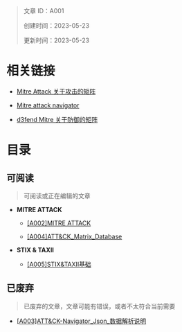 > 文章 ID：A001
>
> 创建时间：2023-05-23
>
> 更新时间：2023-05-23

# 相关链接

- [Mitre Attack 关于攻击的矩阵](https://attack.mitre.org/matrices/enterprise/)

- [Mitre  attack navigator](https://mitre-attack.github.io/attack-navigator/)
- [d3fend Mitre 关于防御的矩阵](https://d3fend.mitre.org/)

# 目录

## 可阅读

> 可阅读或正在编辑的文章

- **MITRE ATTACK**

  - [[A002]MITRE ATTACK](./notebook/MITRE_ATTACK.md)

  - [[A004]ATT&CK_Matrix_Database](./notebook/ATT&CK_Matrix_Database.md)

- **STIX & TAXII**

  - [[A005]STIX&TAXII基础](./notebook/[A005]STIX&TAXII基础.md)

    

## 已废弃

> 已废弃的文章，文章可能有错误，或者不太符合当前需要

- [[A003]ATT&CK-Navigator_Json_数据解析说明](./notebook/ATT&CK-Navigator_Json_数据解析说明.md)

